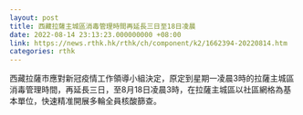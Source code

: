```yaml
---
layout: post
title: 西藏拉薩主城區消毒管理時間再延長三日至18日凌晨
date: 2022-08-14 23:13:23.000000000 +08:00
link: https://news.rthk.hk/rthk/ch/component/k2/1662394-20220814.htm
categories: rthk
---
```


西藏拉薩市應對新冠疫情工作領導小組決定，原定到星期一凌晨3時的拉薩主城區消毒管理時間，再延長三日，至8月18日凌晨3時，在拉薩主城區以社區網格為基本單位，快速精准開展多輪全員核酸篩查。
